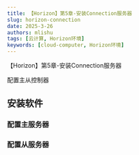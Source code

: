 ```yaml
---
title: 【Horizon】第5章-安装Connection服务器
slug: horizon-connection
date: 2025-3-26
authors: mlishu
tags: [云计算, Horizon环境]
keywords: [cloud-computer, Horizon环境]
---
```

【Horizon】第5章-安装Connection服务器

<!-- truncate -->

配置主从控制器

## 安装软件

### 配置主服务器

### 配置从服务器
